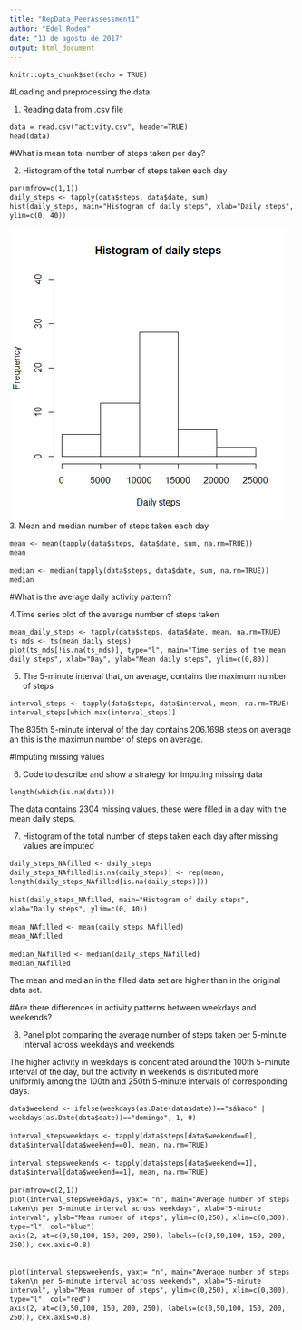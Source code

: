 ```yaml
---
title: "RepData_PeerAssessment1"
author: "Edel Rodea"
date: "13 de agosto de 2017"
output: html_document
---
```


```{r setup, include=FALSE}
knitr::opts_chunk$set(echo = TRUE)
```
#Loading and preprocessing the data

1. Reading data from .csv file
```{r}
data = read.csv("activity.csv", header=TRUE)
head(data)
```

#What is mean total number of steps taken per day?

2. Histogram of the total number of steps taken each day
```{r}
par(mfrow=c(1,1))
daily_steps <- tapply(data$steps, data$date, sum)
hist(daily_steps, main="Histogram of daily steps", xlab="Daily steps", ylim=c(0, 40))
```
![plot of chunk sample panel plot](instructions_fig/Figure1.png)
3. Mean and median number of steps taken each day
```{r}
mean <- mean(tapply(data$steps, data$date, sum, na.rm=TRUE))
mean

median <- median(tapply(data$steps, data$date, sum, na.rm=TRUE))
median
```

#What is the average daily activity pattern?

4.Time series plot of the average number of steps taken
```{r}
mean_daily_steps <- tapply(data$steps, data$date, mean, na.rm=TRUE)
ts_mds <- ts(mean_daily_steps)
plot(ts_mds[!is.na(ts_mds)], type="l", main="Time series of the mean daily steps", xlab="Day", ylab="Mean daily steps", ylim=c(0,80))
```

5. The 5-minute interval that, on average, contains the maximum number of steps
```{r}
interval_steps <- tapply(data$steps, data$interval, mean, na.rm=TRUE)
interval_steps[which.max(interval_steps)]
```
The 835th 5-minute interval of the day contains 206.1698 steps on average an this is the maximun number of steps on average.

#Imputing missing values

6. Code to describe and show a strategy for imputing missing data
```{r}
length(which(is.na(data)))
```
The data contains 2304 missing values, these were filled in a day with the mean daily steps.

7. Histogram of the total number of steps taken each day after missing values are imputed
```{r}
daily_steps_NAfilled <- daily_steps
daily_steps_NAfilled[is.na(daily_steps)] <- rep(mean, length(daily_steps_NAfilled[is.na(daily_steps)]))

hist(daily_steps_NAfilled, main="Histogram of daily steps", xlab="Daily steps", ylim=c(0, 40))

mean_NAfilled <- mean(daily_steps_NAfilled)
mean_NAfilled

median_NAfilled <- median(daily_steps_NAfilled)
median_NAfilled
```
The mean and median in the filled data set are higher than in the original data set.

#Are there differences in activity patterns between weekdays and weekends?

8. Panel plot comparing the average number of steps taken per 5-minute interval across weekdays and weekends

The higher activity in weekdays is concentrated around the 100th 5-minute interval of the day, but the activity in weekends is distributed more uniformly among the 100th and 250th 5-minute intervals of corresponding days. 
```{r}
data$weekend <- ifelse(weekdays(as.Date(data$date))=="sábado" | weekdays(as.Date(data$date))=="domingo", 1, 0)

interval_stepsweekdays <- tapply(data$steps[data$weekend==0], data$interval[data$weekend==0], mean, na.rm=TRUE)

interval_stepsweekends <- tapply(data$steps[data$weekend==1], data$interval[data$weekend==1], mean, na.rm=TRUE)

par(mfrow=c(2,1))
plot(interval_stepsweekdays, yaxt= "n", main="Average number of steps taken\n per 5-minute interval across weekdays", xlab="5-minute interval", ylab="Mean number of steps", ylim=c(0,250), xlim=c(0,300), type="l", col="blue")
axis(2, at=c(0,50,100, 150, 200, 250), labels=(c(0,50,100, 150, 200, 250)), cex.axis=0.8)


plot(interval_stepsweekends, yaxt= "n", main="Average number of steps taken\n per 5-minute interval across weekends", xlab="5-minute interval", ylab="Mean number of steps", ylim=c(0,250), xlim=c(0,300), type="l", col="red")
axis(2, at=c(0,50,100, 150, 200, 250), labels=(c(0,50,100, 150, 200, 250)), cex.axis=0.8)
```
